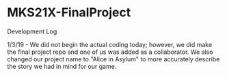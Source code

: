 # MKS21X-FinalProject

Development Log

1/3/19 - We did not begin the actual coding today; however, we did make the final project repo and one of us was added as a collaborator. We also changed our project name to "Alice in Asylum" to more accurately describe the story we had in mind for our game.

